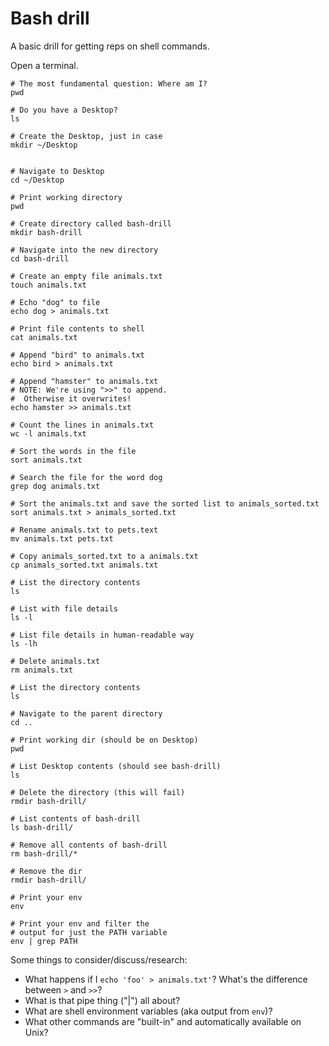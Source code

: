 # Bash drill

A basic drill for getting reps on shell commands.

Open a terminal.

```
# The most fundamental question: Where am I?
pwd

# Do you have a Desktop?
ls

# Create the Desktop, just in case
mkdir ~/Desktop


# Navigate to Desktop
cd ~/Desktop

# Print working directory
pwd

# Create directory called bash-drill
mkdir bash-drill

# Navigate into the new directory
cd bash-drill

# Create an empty file animals.txt
touch animals.txt

# Echo "dog" to file
echo dog > animals.txt

# Print file contents to shell
cat animals.txt

# Append "bird" to animals.txt
echo bird > animals.txt

# Append "hamster" to animals.txt
# NOTE: We're using ">>" to append.
#  Otherwise it overwrites!
echo hamster >> animals.txt

# Count the lines in animals.txt
wc -l animals.txt

# Sort the words in the file
sort animals.txt

# Search the file for the word dog
grep dog animals.txt

# Sort the animals.txt and save the sorted list to animals_sorted.txt
sort animals.txt > animals_sorted.txt

# Rename animals.txt to pets.text
mv animals.txt pets.txt

# Copy animals_sorted.txt to a animals.txt
cp animals_sorted.txt animals.txt

# List the directory contents
ls

# List with file details
ls -l

# List file details in human-readable way
ls -lh

# Delete animals.txt
rm animals.txt

# List the directory contents
ls

# Navigate to the parent directory
cd ..

# Print working dir (should be on Desktop)
pwd

# List Desktop contents (should see bash-drill)
ls

# Delete the directory (this will fail)
rmdir bash-drill/

# List contents of bash-drill
ls bash-drill/

# Remove all contents of bash-drill
rm bash-drill/*

# Remove the dir
rmdir bash-drill/

# Print your env
env

# Print your env and filter the
# output for just the PATH variable
env | grep PATH
```

Some things to consider/discuss/research:

- What happens if I `echo 'foo' > animals.txt'`? What's the difference between `>` and `>>`?
- What is that pipe thing ("|") all about?
- What are shell environment variables (aka output from `env`)?
- What other commands are "built-in" and automatically available on Unix?

